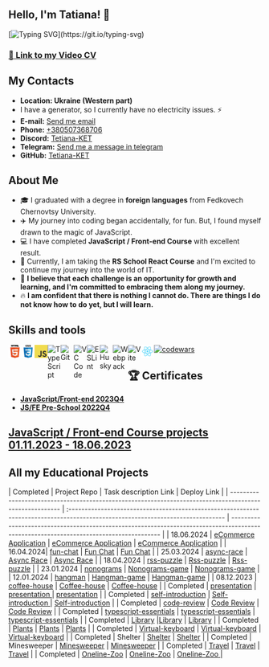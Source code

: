## Hello, I'm Tatiana! 👋

[![Typing SVG](https://readme-typing-svg.herokuapp.com?font=Fira+Code&weight=600&size=21&pause=1000&color=1B0E63FF&background=5BE0FF00&random=false&width=1000&lines=I+am+a+frontend+end+developer!)](https://git.io/typing-svg)

### [🎥 Link to my Video CV](https://youtu.be/uJQMlCJasOU)

## My Contacts

* __Location: Ukraine (Western part)__
* I have a generator, so I currently have no electricity issues. ⚡
* __E-mail:__   [Send me email](mailto:belangelphone@gmail.com)
* __Phone:__    [+380507368706](tel:+380507368706)
* __Discord:__  [Tetiana-KET](https://discordapp.com/users/674720964143218723)
* __Telegram:__ [Send me a message in telegram](https://t.me/Tatiana_1000_Dribnyz)
* __GitHub:__   [Tetiana-KET](https://github.com/Tetiana-KET)

## About Me

- 🎓 I graduated with a degree in __foreign languages__ from Fedkovech Chernovtsy University.
- ✈️ My journey into coding began accidentally, for fun. But, I found myself drawn to the magic of JavaScript.
- 💻 I have completed __JavaScript / Front-end Course__ with excellent result.
- 🚀 Currently, I am taking the __RS School React Course__ and I'm excited to continue my journey into the world of IT.
- 🌟 __I believe that each challenge is an opportunity for growth and learning, and I'm committed to embracing them along my journey.__
- 🔥 __I am confident that there is nothing I cannot do. There are things I do not know how to do yet, but I will learn.__

## Skills and tools

<a href="https://developer.mozilla.org/en-US/docs/Web/HTML" target="_blank">
  <img align="left" alt="HTML5" width="26px" src="https://raw.githubusercontent.com/github/explore/80688e429a7d4ef2fca1e82350fe8e3517d3494d/topics/html/html.png"/>
</a>
<a href="https://developer.mozilla.org/en-US/docs/Web/CSS" target="_blank">
  <img align="left" alt="CSS" width="26px" src="https://raw.githubusercontent.com/github/explore/80688e429a7d4ef2fca1e82350fe8e3517d3494d/topics/css/css.png"/>
</a>
<a href="https://developer.mozilla.org/en-US/docs/Web/JavaScript" target="_blank">
  <img align="left" alt="JavaScript" width="26px" src="https://raw.githubusercontent.com/github/explore/80688e429a7d4ef2fca1e82350fe8e3517d3494d/topics/javascript/javascript.png"/>
</a>
<a href="https://www.typescriptlang.org/" target="_blank">
  <img align="left" alt="TypeScript" width="26px" src="https://github.com/remojansen/logo.ts/blob/master/ts.png?raw=true"/>
</a>
<a href="https://git-scm.com/" target="_blank">
  <img align="left" alt="Git" width="26px" src="https://git-scm.com/images/logos/downloads/Git-Icon-1788C.png"/>
</a>
<a href="https://code.visualstudio.com/" target="_blank">
  <img align="left" alt="VC Code" width="26px" src="https://code.visualstudio.com/assets/favicon.ico"/>
</a>
<a href="https://eslint.org/" target="_blank">
  <img align="left" alt="ESLint" width="26px" src="https://avatars.githubusercontent.com/u/6019716?s=200&v=4"/>
</a>
<a href="https://typicode.github.io/husky/" target="_blank">
  <img align="left" alt="Husky" width="26px" src="https://avatars.githubusercontent.com/u/4657106?s=200&v=4"/>
</a>
<a href="https://webpack.js.org/" target="_blank">
  <img align="left" alt="Webpack" width="30px" src="https://raw.githubusercontent.com/webpack/media/master/logo/icon-square-small.png"/>
</a>
<a href="https://vitejs.dev/" target="_blank">
  <img align="left" alt="Vite" width="26px" src="https://vitejs.dev/logo-with-shadow.png"/>
</a>
<a href="https://www.codewars.com/" target="_blank">
  <img alt="codewars" width="26px" src="https://www.codewars.com/packs/assets/logo.f607a0fb.svg"/>
</a>
<a href="https://reactjs.org/" target="_blank">
  <img align="left" alt="React" width="26px" src="https://raw.githubusercontent.com/github/explore/main/topics/react/react.png"/>
</a>

## 🏆 Certificates

- __<a href="https://app.rs.school/certificate/5pnrsvrg" target="_blank">
  JavaScript/Front-end 2023Q4
</a>__
- __<a href="https://app.rs.school/certificate/5pnrsvrg" target="_blank">
  JS/FE Pre-School 2022Q4
</a>__

	
## [JavaScript / Front-end Course projects 01.11.2023 - 18.06.2023](https://github.com/Tetiana-KET/RS-School-JSFE2023Q4/blob/main/README.md)

## All my Educational Projects

| Completed | Project Repo                                                                                             | Task description Link                                                                                                           | Deploy Link                                                                                                                            |
| ------------------------------------------------------------------------------------------------------- | :------------------------------------------------------------------------------------------------------------------------------ | -------------------------------------------------------------------------------------------------------------------------------------- |
| 18.06.2024 | [eCommerce Application](https://github.com/Tetiana-KET/eCommerce-Application)                       | [eCommerce Application](https://github.com/rolling-scopes-school/tasks/tree/master/tasks/eCommerce-Application)                                    | [eCommerce Application](https://ecommerce-sprint-4-release.netlify.app/about)                                     |
| 16.04.2024| [fun-chat](https://github.com/Tetiana-KET/RS-School-JSFE2023Q4/tree/fun-chat)                           | [Fun Chat](https://github.com/rolling-scopes-school/tasks/blob/master/stage2/tasks/fun-chat/README.md)                          | [Fun Chat](https://github.com/Tetiana-KET/RS-School-JSFE2023Q4/tree/fun-chat/README.md)                                                |
| 25.03.2024 | [async-race](https://github.com/Tetiana-KET/RS-School-JSFE2023Q4/tree/async-race)                       | [Async Race](https://github.com/rolling-scopes-school/tasks/blob/master/stage2/tasks/async-race/README.md)                      | [Async Race](https://github.com/Tetiana-KET/RS-School-JSFE2023Q4/tree/async-race/README.md)                                            |
| 18.04.2024 | [rss-puzzle](https://github.com/Tetiana-KET/RS-School-JSFE2023Q4/tree/rss-puzzle)                       | [Rss-puzzle](https://github.com/rolling-scopes-school/tasks/tree/master/stage2/tasks/puzzle)                                    | [Rss-puzzle](https://rolling-scopes-school.github.io/tetiana-ket-JSFE2023Q4/rss-puzzle/index.html)                                     |
| 23.01.2024 | [nonograms](https://github.com/Tetiana-KET/RS-School-JSFE2023Q4/tree/nonograms)                         | [Nonograms-game](https://github.com/rolling-scopes-school/tasks/tree/master/tasks/nonograms)                                    | [Nonograms-game](https://rolling-scopes-school.github.io/tetiana-ket-JSFE2023Q4/nonograms/index.html)                                  |
| 12.01.2024 | [hangman](https://github.com/Tetiana-KET/RS-School-JSFE2023Q4/tree/hangman)                             | [Hangman-game](https://github.com/rolling-scopes-school/tasks/tree/master/stage1/tasks/hangman)                                 | [Hangman-game](https://rolling-scopes-school.github.io/tetiana-ket-JSFE2023Q4/hangman/index.html)                                      |
| 08.12.2023 | [coffee-house](https://github.com/Tetiana-KET/RS-School-JSFE2023Q4/tree/coffee-house)                   | [Coffee-house](https://github.com/rolling-scopes-school/tasks/blob/master/tasks/coffee-house/coffee-house.md)                   | [Coffee-house](https://rolling-scopes-school.github.io/tetiana-ket-JSFE2023Q4/coffee-house/pages/Home/index.html)                      |
| Completed | [presentation](https://github.com/Tetiana-KET/RS-School-JSFE2023Q4/tree/presentation)                   | [presentation ](https://github.com/rolling-scopes-school/tasks/tree/master/stage2/tasks/presentation)                           | [presentation](https://662e28923c7ed9abe653036d--sunny-moonbeam-a5aa78.netlify.app/)                                                   |
| Completed | [self-introduction](https://github.com/Tetiana-KET/RS-School-JSFE2023Q4/tree/self-introduction)         | [Self-introduction ](https://github.com/rolling-scopes-school/tasks/tree/master/stage1/modules/self-introduction)               | [Self-introduction](https://github.com/Tetiana-KET/RS-School-JSFE2023Q4/blob/self-introduction/self-introduction/index.md)             |
| Completed | [code-review](https://github.com/Tetiana-KET/RS-School-JSFE2023Q4/tree/code-review)                     | [Code Review](https://github.com/rolling-scopes-school/tasks/tree/master/stage2/tasks/code-review)                              | [Code Review](https://github.com/rolling-scopes-school/tetiana-ket-JSFE2023Q4/pull/54)                                                 |
| Completed | [typescript-essentials](https://github.com/Tetiana-KET/RS-School-JSFE2023Q4/tree/typescript-essentials) | [typescript-essentials](https://github.com/rolling-scopes-school/tasks/blob/master/stage2/tasks/TypeScriptEssentials/README.md) | [typescript-essentials](https://github.com/Tetiana-KET/RS-School-JSFE2023Q4/blob/typescript-essentials/typescript-essentials/index.md) |
| Completed | [Library](https://github.com/Tetiana-KET/Library)                 |[Library](https://github.com/rolling-scopes-school/tasks/tree/eb98353fb0a0f67945afff7759f21e61d520e495/tasks/library)                 | [Library](https://tetiana-ket.github.io/Library/)                            |
| Completed | [Plants](https://github.com/Tetiana-KET/Plants)                  | [Plants](https://github.com/rolling-scopes-school/tasks/blob/eb98353fb0a0f67945afff7759f21e61d520e495/tasks/plants/plants.md)                  | [Plants](https://rolling-scopes-school.github.io/tetiana-ket-JSFEPRESCHOOL2022Q4/Plants/pages/main/index.html) |
| Completed | [Virtual-keyboard](https://github.com/Tetiana-KET/virtual-keyboard)        | [Virtual-keyboard](https://github.com/rolling-scopes-school/tasks/blob/eb98353fb0a0f67945afff7759f21e61d520e495/tasks/virtual-keyboard/virtual-keyboard-ru.md)        | [Virtual-keyboard](https://tetiana-ket.github.io/virtual-keyboard/src/index.html) |
| Completed | Shelter                 | [Shelter](https://github.com/rolling-scopes-school/tasks/blob/eb98353fb0a0f67945afff7759f21e61d520e495/tasks/shelter/shelter.md#L4)                 | [Shelter](https://rolling-scopes-school.github.io/tetiana-ket-JSFE2023Q1/shelter/pages/main/index.html) |
| Completed | Minesweeper             | [Minesweeper](https://github.com/rolling-scopes-school/tasks/tree/eb98353fb0a0f67945afff7759f21e61d520e495/tasks/minesweeper)             | [Minesweeper](https://rolling-scopes-school.github.io/tetiana-ket-JSFE2023Q1/minesweeper/dist/index.html) |
| Completed | [Travel](https://github.com/Tetiana-KET/Travel)                  | [Travel](https://github.com/rolling-scopes-school/tasks/blob/eb98353fb0a0f67945afff7759f21e61d520e495/tasks/travel/travel.md)                  | [Travel](https://tetiana-ket.github.io/Travel/)                               |
| Completed | [Oneline-Zoo](https://github.com/Tetiana-KET/online-zoo)             | [Oneline-Zoo](https://github.com/rolling-scopes-school/tasks/tree/eb98353fb0a0f67945afff7759f21e61d520e495/tasks/online-zoo)             | [Oneline-Zoo ](https://tetiana-ket.github.io/online-zoo/pages/main/index.html) |

